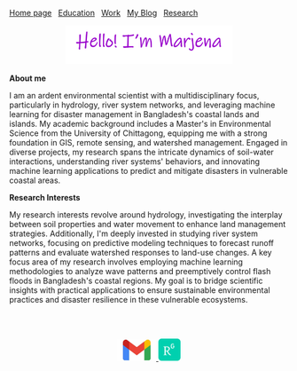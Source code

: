 [Home page](./README.md)&nbsp;&nbsp;&nbsp;[Education](./education.md)&nbsp;&nbsp;&nbsp;[Work](./Work.md)&nbsp;&nbsp;&nbsp;[My Blog](./My_Blog.md)&nbsp;&nbsp;&nbsp;[Research](./research.md)
<br>

<p align="center"><a href="https://marjenahaque.github.io/marjena/"> <img width="60%" alt="Hello, I'm Marjena.!" src="./images/intro.png" /></a></p>

**About me**

I am an ardent environmental scientist with a multidisciplinary focus, particularly in hydrology, river system networks, and leveraging machine learning for disaster management in Bangladesh's coastal lands and islands. My academic background includes a Master's in Environmental Science from the University of Chittagong, equipping me with a strong foundation in GIS, remote sensing, and watershed management. Engaged in diverse projects, my research spans the intricate dynamics of soil-water interactions, understanding river systems' behaviors, and innovating machine learning applications to predict and mitigate disasters in vulnerable coastal areas.


**Research Interests**

My research interests revolve around hydrology, investigating the interplay between soil properties and water movement to enhance land management strategies. Additionally, I'm deeply invested in studying river system networks, focusing on predictive modeling techniques to forecast runoff patterns and evaluate watershed responses to land-use changes. A key focus area of my research involves employing machine learning methodologies to analyze wave patterns and preemptively control flash floods in Bangladesh's coastal regions. My goal is to bridge scientific insights with practical applications to ensure sustainable environmental practices and disaster resilience in these vulnerable ecosystems.

<br />
<br />
<p align="center">
  <a href="mailto:marjinahaque64@gmail.com">
    <img width="70px" src="./images/email_icon.jpg"/>
  </a>
  
  <a href="https://www.researchgate.net/profile/Marjena-Beantha-Haque">
    <img width="40px" src="./images/researchgate_icon.png"/>
  </a>
</p>
